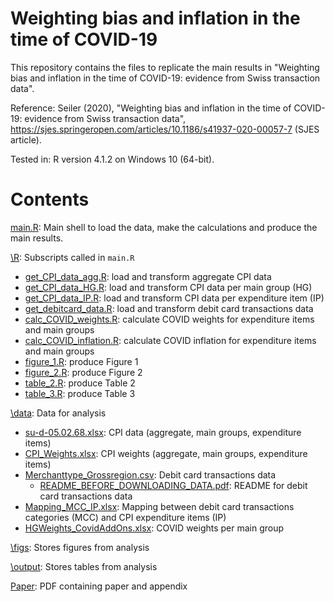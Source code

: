 # Weighting bias and inflation in the time of COVID-19
This repository contains the files to replicate the main results in "Weighting bias and inflation in the time of COVID-19: evidence from Swiss transaction data".

Reference: Seiler (2020), "Weighting bias and inflation in the time of COVID-19: evidence from Swiss transaction data", https://sjes.springeropen.com/articles/10.1186/s41937-020-00057-7 (SJES article).

Tested in: R version 4.1.2 on Windows 10 (64-bit).

# Contents

[main.R](R/main.R): Main shell to load the data, make the calculations and produce the main results.

[\R](R/): Subscripts called in `main.R`
   * [get_CPI_data_agg.R](R/get_CPI_data_agg.R): load and transform aggregate CPI data
   * [get_CPI_data_HG.R](R/get_CPI_data_HG.R): load and transform CPI data per main group (HG)
   * [get_CPI_data_IP.R](R/get_CPI_data_IP.R): load and transform CPI data per expenditure item (IP)
   * [get_debitcard_data.R](R/get_debitcard_data.R): load and transform debit card transactions data
   * [calc_COVID_weights.R](R/calc_COVID_weights.R): calculate COVID weights for expenditure items and main groups
   * [calc_COVID_inflation.R](R/calc_COVID_inflation.R): calculate COVID inflation for expenditure items and main groups
   * [figure_1.R](R/figure_1.R): produce Figure 1
   * [figure_2.R](R/figure_2.R): produce Figure 2
   * [table_2.R](R/table_2.R): produce Table 2
   * [table_3.R](R/table_3.R): produce Table 3
   
[\data](data/): Data for analysis
   * [su-d-05.02.68.xlsx](data/su-d-05.02.68.xlsx): CPI data (aggregate, main groups, expenditure items)
   * [CPI_Weights.xlsx](data/CPI_Weights.xlsx): CPI weights (aggregate, main groups, expenditure items)
   * [Merchanttype_Grossregion.csv](data/Merchanttype_Grossregion.csv): Debit card transactions data
      * [README_BEFORE_DOWNLOADING_DATA.pdf](data/README_BEFORE_DOWNLOADING_DATA.pdf): README for debit card transactions data
   * [Mapping_MCC_IP.xlsx](data/Mapping_MCC_IP.xlsx): Mapping between debit card transactions categories (MCC) and CPI expenditure items (IP)
   * [HGWeights_CovidAddOns.xlsx](data/HGWeights_CovidAddOns.xlsx): COVID weights per main group
   
[\figs](figs/): Stores figures from analysis

[\output](output/): Stores tables from analysis

[Paper](paper.pdf): PDF containing paper and appendix
